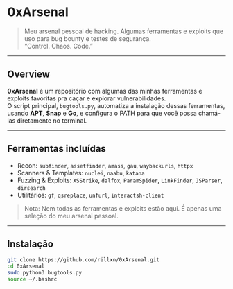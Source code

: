 # 0xArsenal

> Meu arsenal pessoal de hacking. Algumas ferramentas e exploits que uso para bug bounty e testes de segurança.  
> “Control. Chaos. Code.” 

---

## Overview

**0xArsenal** é um repositório com algumas das minhas ferramentas e exploits favoritas pra caçar e explorar vulnerabilidades.  
O script principal, `bugtools.py`, automatiza a instalação dessas ferramentas, usando **APT**, **Snap** e **Go**, e configura o PATH para que você possa chamá-las diretamente no terminal.

---

## Ferramentas incluídas

- Recon: `subfinder`, `assetfinder`, `amass`, `gau`, `waybackurls`, `httpx`  
- Scanners & Templates: `nuclei`, `naabu`, `katana`  
- Fuzzing & Exploits: `XSStrike`, `dalfox`, `ParamSpider`, `LinkFinder`, `JSParser`, `dirsearch`  
- Utilitários: `gf`, `qsreplace`, `unfurl`, `interactsh-client`  

> Nota: Nem todas as ferramentas e exploits estão aqui. É apenas uma seleção do meu arsenal pessoal.

---

## Instalação

```bash
git clone https://github.com/rillxn/0xArsenal.git
cd 0xArsenal
sudo python3 bugtools.py
source ~/.bashrc
